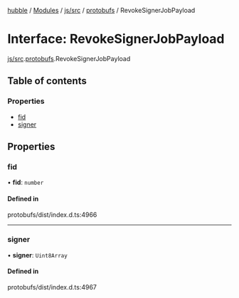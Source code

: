 [hubble](../README.md) / [Modules](../modules.md) / [js/src](../modules/js_src.md) / [protobufs](../modules/js_src.protobufs.md) / RevokeSignerJobPayload

# Interface: RevokeSignerJobPayload

[js/src](../modules/js_src.md).[protobufs](../modules/js_src.protobufs.md).RevokeSignerJobPayload

## Table of contents

### Properties

- [fid](js_src.protobufs.RevokeSignerJobPayload.md#fid)
- [signer](js_src.protobufs.RevokeSignerJobPayload.md#signer)

## Properties

### fid

• **fid**: `number`

#### Defined in

protobufs/dist/index.d.ts:4966

___

### signer

• **signer**: `Uint8Array`

#### Defined in

protobufs/dist/index.d.ts:4967
